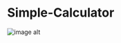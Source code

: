 # Simple-Calculator
 
![image alt](https://github.com/user-attachments/assets/beb72729-7ac8-4e84-817e-3278bf8f77ee)

